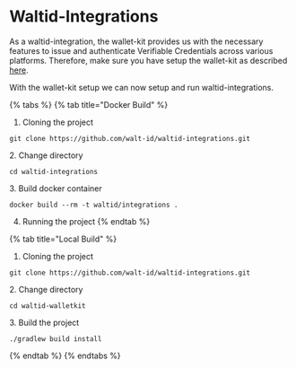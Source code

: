 # Waltid-Integrations

As a waltid-integration, the wallet-kit provides us with the necessary features to issue and authenticate Verifiable Credentials across various platforms. Therefore, make sure you have setup the wallet-kit as described [here](wallet-kit/).

With the wallet-kit setup we can now setup and run waltid-integrations.

{% tabs %}
{% tab title="Docker Build" %}
1. Cloning the project

```
git clone https://github.com/walt-id/waltid-integrations.git
```

2\. Change directory

```
cd waltid-integrations
```

3\. Build docker container

```
docker build --rm -t waltid/integrations .
```

4. Running the project
{% endtab %}

{% tab title="Local Build" %}
1. Cloning the project

```
git clone https://github.com/walt-id/waltid-integrations.git
```

2\. Change directory

```
cd waltid-walletkit
```

3\. Build the project

```
./gradlew build install
```
{% endtab %}
{% endtabs %}
